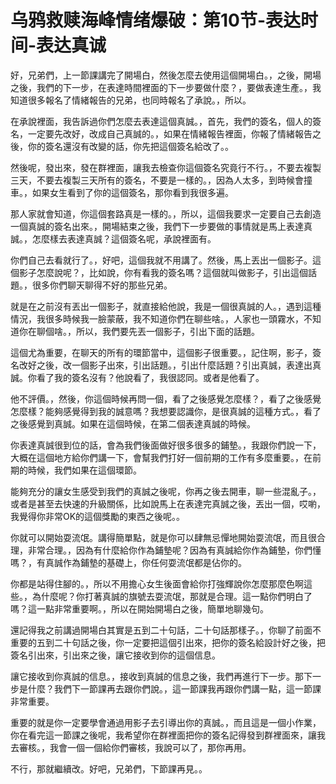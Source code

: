 # 乌鸦救赎海峰情绪爆破：第10节-表达时间-表达真诚

好，兄弟們，上一節課講完了開場白，然後怎麼去使用這個開場白。，之後，開場之後，我們的下一步，在表達時間裡面的下一步要做什麼？，要做表達生產。，我知道很多報名了情緒報告的兄弟，也同時報名了承說。，所以。

在承說裡面，我告訴過你們怎麼去表達這個真誠。，首先，我們的簽名，個人的簽名，一定要先改好，改成自己真誠的。，如果在情緒報告裡面，你報了情緒報告之後，你的簽名還沒有改變的話，你先把這個簽名給改了。。

然後呢，發出來，發在群裡面，讓我去檢查你這個簽名究竟行不行。，不要去複製三天，不要去複製三天所有的簽名，不要是一樣的。，因為人太多，到時候會撞車。，如果女生看到了你的這個簽名，那你看到我很多遍。

那人家就會知道，你這個套路真是一樣的。，所以，這個我要求一定要自己去創造一個真誠的簽名出來。，開場結束之後，我們下一步要做的事情就是馬上表達真誠。，怎麼樣去表達真誠？這個簽名呢，承說裡面有。

你們自己去看就行了。，好吧，這個我就不用講了。然後，馬上丟出一個影子。這個影子怎麼說呢？，比如說，你有看我的簽名嗎？這個就叫做影子，引出這個話題。，很多你們聊天聊得不好的那些兄弟。

就是在之前沒有丟出一個影子，就直接給他說，我是一個很真誠的人。，遇到這種情況，我很多時候我一臉蒙蔽，我不知道你們在聊些啥。，人家也一頭霧水，不知道你在聊個啥。，所以，我們要先丟一個影子，引出下面的話題。

這個尤為重要，在聊天的所有的環節當中，這個影子很重要。，記住啊，影子，簽名改好之後，改一個影子出來，引出話題。，引出什麼話題？引出真誠，表達出真誠。你看了我的簽名沒有？他說看了，我很認同。或者是他看了。

他不評價。，然後，你這個時候再問一個，看了之後感覺怎麼樣？，看了之後感覺怎麼樣？能夠感覺得到我的誠意嗎？我想要認識你，是很真誠的這種方式。，看了之後感覺到真誠。如果在這個時候，在第二個表達真誠的時候。

你表達真誠很到位的話，會為我們後面做好很多很多的鋪墊。，我跟你們說一下，大概在這個地方給你們講一下，會幫我們打好一個前期的工作有多麼重要。，在前期的時候，我們如果在這個環節。

能夠充分的讓女生感受到我們的真誠之後呢，你再之後去開車，聊一些混亂子。，或者是甚至去快速的升級關係，比如說馬上在表達完真誠之後，丟出一個，哎喲，我覺得你非常OK的這個獎勵的東西之後呢。。

你就可以開始耍流氓。講得簡單點，就是你可以肆無忌憚地開始耍流氓，而且很合理，非常合理。，因為有什麼給你作為鋪墊呢？因為有真誠給你作為鋪墊，你們懂嗎？，有真誠作為鋪墊的基礎上，你任何耍流氓都是佔你的。

你都是站得住腳的。，所以不用擔心女生後面會給你打強輝說你怎麼那麼色啊這些。，為什麼呢？你打著真誠的旗號去耍流氓，那就是合理。這一點你們明白了嗎？這一點非常重要啊。，所以在開始開場白之後，簡單地聊幾句。

還記得我之前講過開場白其實是五到二十句話，二十句話那樣子。，你聊了前面不重要的五到二十句話之後，你一定要把這個引出來，把你的簽名給設計好之後，把簽名引出來，引出來之後，讓它接收到你的這個信息。

讓它接收到你真誠的信息。，接收到真誠的信息之後，我們再進行下一步。那下一步是什麼？我們下一節課再去跟你們說。，這一節課我再跟你們講一點，這一節課非常重要。

重要的就是你一定要學會通過用影子去引導出你的真誠。，而且這是一個小作業，你在看完這一節課之後呢，我希望你在群裡面把你的簽名記得發到群裡面來，讓我去審核。，我會一個一個給你們審核，我說可以了，那你再用。

不行，那就繼續改。好吧，兄弟們，下節課再見。。